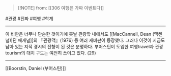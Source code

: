  > [!NOTE] from: [[306 여행은 가짜 이벤트다]]
 
#관광 #진짜 #여행 #학계 

--- 
이 비판은 너무나 단순한 것이기에 훗날 관광학 내에서도 [[MacCannell, Dean (맥켄널)|딘 매캐널]]의 『관광객』(1976) 등 여러 재비판이 등장했다. 그러나 이것이 지금도 남아 있는 지적 경시의 전형이 된 것은 분명하다. 부어스틴이 도입한 여행travel과 관광tourism의 대치 구도는 여전히 쓰이고 있다. (29)



--- 
[[Boorstin, Daniel (부어스틴)]]